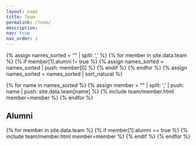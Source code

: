 ```yaml
---
layout: page
title: Team
permalink: /team/
description: 
nav: true
nav_order: 1
---
```


<!-- pages/team.md -->
<!-- sort active members -->
{% assign names_sorted = "" | split: ',' %}
{% for member in site.data.team %}
  {% if member[1].alumni != true %}
    {% assign names_sorted = names_sorted | push: member[0] %}
  {% endif %}
{% endfor %}
{% assign names_sorted = names_sorted | sort_natural %}

<div class="team">
{% for name in names_sorted %}
  {% assign member = "" | split: ',' | push: name | push: site.data.team[name] %}
  {% include team/member.html member=member %}
{% endfor %}
</div>

<!-- display Alumni in their data listing order -->
<!-- could not manage to sort by alumni_date since Liquid does not allow modifying object w/o use of a plugin -->
<h2 class="alumni">Alumni</h2>
<div class="team alumni">
{% for member in site.data.team %}
  {% if member[1].alumni == true %}
    {% include team/member.html member=member %}
  {% endif %}
{% endfor %}
</div>